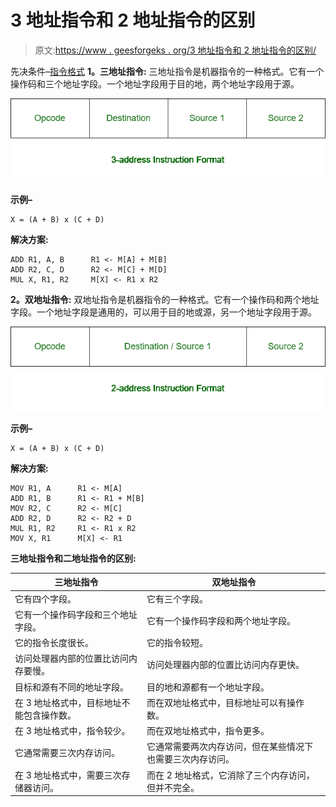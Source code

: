 # 3 地址指令和 2 地址指令的区别

> 原文:[https://www . geesforgeks . org/3 地址指令和 2 地址指令的区别/](https://www.geeksforgeeks.org/difference-between-3-address-instruction-and-2-address-instructions/)

先决条件–[指令格式](https://www.geeksforgeeks.org/computer-organization-instruction-formats-zero-one-two-three-address-instruction/)
**1。三地址指令:**
三地址指令是机器指令的一种格式。它有一个操作码和三个地址字段。一个地址字段用于目的地，两个地址字段用于源。

![](img/fa52bba795e49880441be651bd5e84ae.png)

**示例–**

```
X = (A + B) x (C + D) 
```

**解决方案:**

```
ADD R1, A, B      R1 <- M[A] + M[B]
ADD R2, C, D      R2 <- M[C] + M[D]
MUL X, R1, R2     M[X] <- R1 x R2 
```

**2。双地址指令:**
双地址指令是机器指令的一种格式。它有一个操作码和两个地址字段。一个地址字段是通用的，可以用于目的地或源，另一个地址字段用于源。

![](img/a241dba1918f82014bc943964573580b.png)

**示例–**

```
X = (A + B) x (C + D) 
```

**解决方案:**

```
MOV R1, A      R1 <- M[A]
ADD R1, B      R1 <- R1 + M[B]
MOV R2, C      R2 <- M[C]
ADD R2, D      R2 <- R2 + D
MUL R1, R2     R1 <- R1 x R2
MOV X, R1      M[X] <- R1 
```

**三地址指令和二地址指令的区别:**

<center>

| 三地址指令 | 双地址指令 |
| --- | --- |
| 它有四个字段。 | 它有三个字段。 |
| 它有一个操作码字段和三个地址字段。 | 它有一个操作码字段和两个地址字段。 |
| 它的指令长度很长。 | 它的指令较短。 |
| 访问处理器内部的位置比访问内存要慢。 | 访问处理器内部的位置比访问内存更快。 |
| 目标和源有不同的地址字段。 | 目的地和源都有一个地址字段。 |
| 在 3 地址格式中，目标地址不能包含操作数。 | 而在双地址格式中，目标地址可以有操作数。 |
| 在 3 地址格式中，指令较少。 | 而在双地址格式中，指令更多。 |
| 它通常需要三次内存访问。 | 它通常需要两次内存访问，但在某些情况下也需要三次内存访问。 |
| 在 3 地址格式中，需要三次存储器访问。 | 而在 2 地址格式，它消除了三个内存访问，但并不完全。 |

</center>